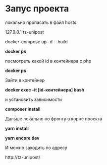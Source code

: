 # Запус проекта

локально пропасать в файл hosts

127.0.0.1 tz-unipost

docker-compose up -d --build

__docker ps__

посмотреть какой id в контейнера с php 

__docker ps__ 

Зайти в контейнер 

__docker exec -it [id-контейнера] bash__

и установить зависимости 

__composer install__

Дальше локально по фронту в корне проекта 

__yarn install__

__yarn encore dev__


И можно заходить по адресу

http://tz-unipost/
